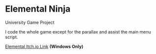 # Elemental Ninja
University Game Project

I code the whole game except for the parallax and assist the main menu script.

[Elemental Itch.io Link](https://axiathedeveloper.itch.io/elementalninja)
**(Windows Only)**

